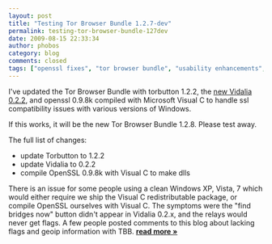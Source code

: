 ```yaml
---
layout: post
title: "Testing Tor Browser Bundle 1.2.7-dev"
permalink: testing-tor-browser-bundle-127dev
date: 2009-08-15 22:33:34
author: phobos
category: blog
comments: closed
tags: ["openssl fixes", "tor browser bundle", "usability enhancements", "vidalia releases"]
---
```


I've updated the Tor Browser Bundle with torbutton 1.2.2, the [new Vidalia 0.2.2](//blog.torproject.org/blog/vidalia-022-released), and openssl 0.9.8k compiled with Microsoft Visual C to handle ssl compatibility issues with various versions of Windows.

If this works, it will be the new Tor Browser Bundle 1.2.8. Please test away.

The full list of changes:

-   update Torbutton to 1.2.2
-   update Vidalia to 0.2.2
-   compile OpenSSL 0.9.8k with Visual C to make dlls

There is an issue for some people using a clean Windows XP, Vista, 7 which would either require we ship the Visual C redistributable package, or compile OpenSSL ourselves with Visual C. The symptoms were the "find bridges now" button didn't appear in Vidalia 0.2.x, and the relays would never get flags. A few people posted comments to this blog about lacking flags and geoip information with TBB. [**read more »**](https://blog.torproject.org/blog/testing-tor-browser-bundle-127dev)
